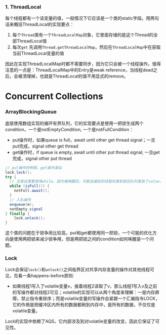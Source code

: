 ### 1. ThreadLocal

每个线程都有一个该变量的值，一般情况下它应该是一个类的static字段。用两句话来概括ThreadLocal的实现要点：

1. 每个`Thread`类有一个`ThreadLocalMap`对象，它里面存储的是这个Thread的全部ThreadLocal值
2. 每次`get` 先调用`Thread.getThreadLocalMap`，然后在`ThreadLocalMap`中在获取当前ThreadLocal变量的值

因此在实现ThreadLocalMap时都不需要同步，因为它只会被一个线程操作。值得注意的一点是：ThreadLocalMap中的Entry是weak reference，当线程dead之后，会被清理掉，也就是ThreadLocal的值不用显式的remove。

# Concurrent Collections

###  ArrayBlockingQueue

底层使用数组实现的循环有界队列，它的实现要点是使用一把锁生成两个condition，一个是notEmptyCondition, 一个是notFullCondition：

* put操作时，如果queue is full，await until other get thread signal；一旦put完成，signal other get thread
* get操作时，if queue is empty, await until other put thread signal; 一旦get完成，signal other put thread

```java
// put操作的例程，get操作类似
lock.lock();
try {
  // 注意这里要使用while，因为被唤醒后，可能会被别的线程先拿到锁往队列里放了value，导致队列又满了
  while (isFull()) {
    notFull.await();
  }
  // 入队操作
  enqueue(e);
  notEmpty.signal
} finally {
	lock.unlock();
}
```

这个类的问题在于锁争用比较高，put和get都使用同一把锁，一个可能的优化方向是使用两把锁来减少锁争用，但是两把锁之间的condition如何唤醒是一个问题。



### Lock

Lock会保证`lock()`和`unlock()`之间临界区对共享内存变量的操作对其他线程可见，先看一条happens-before原则:

* 如果线程1写入了volatile变量v，接着线程2读取了v，那么线程1写入v及之前的写操作都对线程2可见；volatile的实现可以从两个角度来理解：一是内存屏障，禁止指令重排序；而是volatile变量的写操作会紧跟一个汇编指令LOCK，它的作用是把缓冲区内所有的数据都刷到内存中，是所有的数据，不仅仅是volatile变量。

Lock的实现中依赖了AQS，它内部涉及到对volatile变量的改变，因此它保证了可见性。
